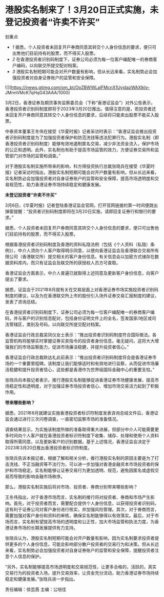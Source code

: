 # 港股实名制来了！3月20日正式实施，未登记投资者“许卖不许买”

划重点

  * _1_ 据悉，个人投资者未回复开户券商同意其转交个人身份信息的要求，便只可出售他们目前持有的股票，而不得买入股票。
  * _2_ 在香港投资者识别码制度下，证券公司必须为每一位客户编配唯一的券商客户编码，以向联交所提交配对档案。
  * _3_ 港股实名制短期可能会对开户数量有影响，但从长远来看，实名制势必会加强投资者对自身证券账户的监管和安全保障。

![](https://inews.gtimg.com/om_bt/OoZBWWLaIFMcnX1UyjdazWAXlkIv-
JMrmVMcK7qHqG43AAA/1000)

3月2日，香港证券及期货事务监察委员会（下称“香港证监会”）对外公告表示，香港投资者识别码制度即将于2023年3月20日推出。值得注意的是，若投资者还未回复开户券商同意其转交个人身份信息的要求，后续将只能卖出股票不能买入股票。

中泰资本董事王冬伟在接受《华夏时报》记者采访时表示：“香港证监会推出投资者识别码制度是为了加强投资者保护和防范洗钱等违法犯罪行为。港股实名制（即香港投资者识别码制度）能够有效地遏制匿名交易，减少非法资金流入，保护市场的公正和透明。此外，实名制也有助于提高市场监管的效力，方便证券交易所和监管部门对市场的监管和调查。”

对于港股实名制实施所带来的影响，科方得投资执行总裁张晓兵在接受《华夏时报》记者采访时指出，港股实名制短期可能会对开户数量有影响，但从长远来看，实名制势必会加强投资者对自身证券账户的监管和安全保障，提高市场透明度和交易规范性，助力香港证券市场持续稳定和健康发展。

**未登记投资者“许卖不许买”**

3月6日，《华夏时报》记者登陆香港证监会官网，打开官网链接的第一时间便跳出弹窗提醒：“投资者识别码制度即将在3月20日实施，请即回复证券行和银行的要求。”

据悉，个人投资者未回复开户券商同意其转交个人身份信息的要求，便只可出售他们目前持有的股票，而不得买入股票。

根据香港投资者识别码制度及香港的资料私隐法例（包括《个人资料（私隐）条例》），中介人须向个人客户取得明示同意，以便向香港证监会及香港联合交易所有限公司（香港联交所）提交相关的客户身份信息。有关信息会以加密方式储存在数据资料库内，而只有证监会及联交所的获授权人员方可查取。

香港证监会方面表示，中介人普遍已就取得上述同意及更新客户身份信息，向客户提出了要求。

据悉，证监会于2021年8月就有关在交易层面上对香港证券市场实施投资者识别码制度的建议，以及为在香港联交所上市的股份引入场外证券交易汇报制度的建议，发表了咨询总结。

在香港投资者识别码制度下，证券公司必须为每一位客户编配唯一的券商客户编码，并与客户的识别信息配对，包括身份证明文件上的全名，签发国家/地区或司法管辖区，类别及号码，以向联交所提交配对档案。

香港证监会行政总裁梁凤仪女士表示：“推出投资者识别码制度符合国际做法。各监管机构将能够实时掌握证券买卖指令的投资者身份信息。毫无疑问，这将大大增强我们的市场监察能力，促进市场廉洁稳健，并提升投资者信心。”

香港证监会行政总裁欧达礼此前表示：“推出投资者识别码制度将会是香港证券市场的一个重要里程碑。该制度让我们能够适时和有效地进行监察，从而促进市场廉洁稳健和提升投资者信心，这些都是香港作为世界级国际金融中心的重要支柱。”

张晓兵向本报记者表示，推行港股实名制能够促进香港证券市场健康发展，提高市场稳定性和透明度，对于加强证券市场投资者信心、增加市场交易活力起到了积极作用。

**带来哪些影响？**

据悉，2021年8月就建议实施香港投资者标识符制度发表咨询总结文件后，香港证监会通过进行三次问卷调查，一直密切监察市场的准备情况。

调查结果显示，为实施该制度所做的准备取得重大进展，但部分中介人可能需要更多时间向个人客户就在香港投资者标识符制度下收集、储存、处理和使用个人资料取得所需同意，以及更新客户的识别数据。基于上述情况，香港证监会决定于2023年3月20日推出香港投资者标识符制度。

张晓兵告诉本报记者，根据了解和相关分析，推行港股实名制的原因主要是为了打击洗钱、不正当融资等不法行为，可以进一步加强对香港金融资本市场投资者的保护和市场稳定。实名制能够让证券交易行为更加透明、规范，避免因匿名或虚假交易而导致的影响金融市场秩序。

那么，港股实名制实施后将对市场、投资者、券商分别带来哪些影响？

王冬伟指出，对于香港市场而言，实名制的推行将对投资者、券商和市场产生影响。首先，对于投资者而言，需要配合提供个人身份信息，以获得投资者识别码，这有利于证券公司对客户身份进行核实，并加强风险管理。其次，对于券商而言，需要加强对客户身份和资料的审核，确保实名制能够得以有效落实。最后，对于市场而言，实名制有望提高市场的透明度和公正性，加大市场监管和执法力度，为香港证券市场的长期发展提供有力支持。

张晓兵认为，港股实名制短期可能会对开户数量有影响，因为实名制要求投资者提供更多的个人身份信息，可能会影响部分散户投资者的交易行为和决策。但从长远来看，实名制势必会加强投资者对自身证券账户的监管和安全保障，提醒投资者注意个人信息的保护。

“另外，实名制能够提高市场透明度和交易规范性，让更多合格的，活跃的，真实交易行为的投资者入场，提升交易效率，让资金充分流动，助力香港证券市场持续稳定和健康发展。”张晓兵进一步指出。

责任编辑：徐芸茜 主编：公培佳

